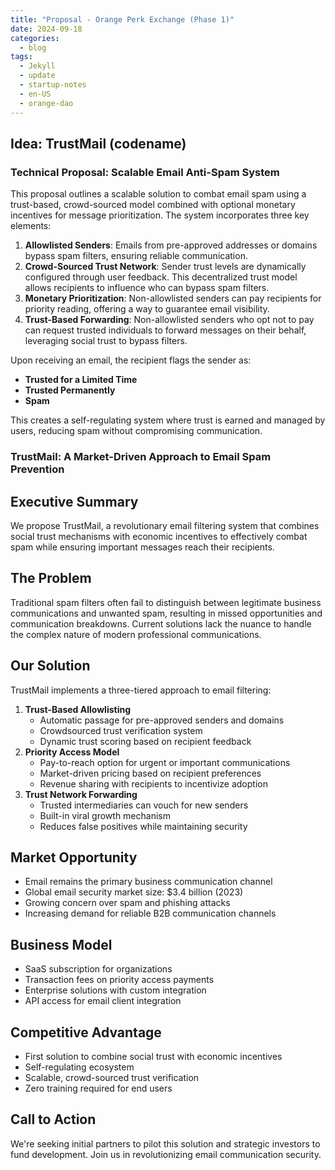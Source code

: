 ```yaml
---
title: "Proposal - Orange Perk Exchange (Phase 1)"
date: 2024-09-18
categories:
  - blog
tags:
  - Jekyll
  - update
  - startup-notes
  - en-US
  - orange-dao
---
```

## Idea: TrustMail (codename)

### Technical Proposal: Scalable Email Anti-Spam System

This proposal outlines a scalable solution to combat email spam using a trust-based, crowd-sourced model combined with optional monetary incentives for message prioritization. The system incorporates three key elements:

1. **Allowlisted Senders**: Emails from pre-approved addresses or domains bypass spam filters, ensuring reliable communication.
2. **Crowd-Sourced Trust Network**: Sender trust levels are dynamically configured through user feedback. This decentralized trust model allows recipients to influence who can bypass spam filters.
3. **Monetary Prioritization**: Non-allowlisted senders can pay recipients for priority reading, offering a way to guarantee email visibility.
4. **Trust-Based Forwarding**: Non-allowlisted senders who opt not to pay can request trusted individuals to forward messages on their behalf, leveraging social trust to bypass filters.

Upon receiving an email, the recipient flags the sender as:

- **Trusted for a Limited Time**
- **Trusted Permanently**
- **Spam**

This creates a self-regulating system where trust is earned and managed by users, reducing spam without compromising communication.


### TrustMail: A Market-Driven Approach to Email Spam Prevention

## Executive Summary

We propose TrustMail, a revolutionary email filtering system that combines social trust mechanisms with economic incentives to effectively combat spam while ensuring important messages reach their recipients.

## The Problem

Traditional spam filters often fail to distinguish between legitimate business communications and unwanted spam, resulting in missed opportunities and communication breakdowns. Current solutions lack the nuance to handle the complex nature of modern professional communications.

## Our Solution

TrustMail implements a three-tiered approach to email filtering:

1. **Trust-Based Allowlisting**
    - Automatic passage for pre-approved senders and domains
    - Crowdsourced trust verification system
    - Dynamic trust scoring based on recipient feedback
2. **Priority Access Model**
    - Pay-to-reach option for urgent or important communications
    - Market-driven pricing based on recipient preferences
    - Revenue sharing with recipients to incentivize adoption
3. **Trust Network Forwarding**
    - Trusted intermediaries can vouch for new senders
    - Built-in viral growth mechanism
    - Reduces false positives while maintaining security

## Market Opportunity

- Email remains the primary business communication channel
- Global email security market size: $3.4 billion (2023)
- Growing concern over spam and phishing attacks
- Increasing demand for reliable B2B communication channels

## Business Model

- SaaS subscription for organizations
- Transaction fees on priority access payments
- Enterprise solutions with custom integration
- API access for email client integration

## Competitive Advantage

- First solution to combine social trust with economic incentives
- Self-regulating ecosystem
- Scalable, crowd-sourced trust verification
- Zero training required for end users

## Call to Action

We're seeking initial partners to pilot this solution and strategic investors to fund development. Join us in revolutionizing email communication security.